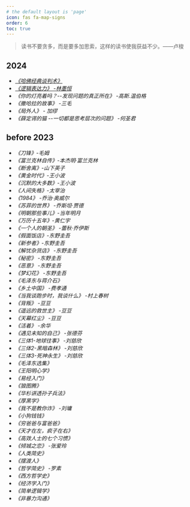 ```yaml
---
# the default layout is 'page'
icon: fas fa-map-signs
order: 6
toc: true
---
```


> 读书不要贪多，而是要多加思索，这样的读书使我获益不少。——卢梭

## 2024

- [*《哈佛经典谈判术》*](https://jasonbourne723.github.io/posts/read-tanpan/)
- [*《逻辑表达力》 -林墨恒*](https://jasonbourne723.github.io/posts/read-logic-expression/)
- *《你的灯亮着吗？--发现问题的真正所在》 -高斯.温伯格*
- *《撒哈拉的故事》 -三毛*
- *《局外人》 - 加缪*
- *《薛定谔的猫 --一切都是思考层次的问题》 -何圣君*
    

## before 2023

- *《刀锋》-毛姆* 
- *《富兰克林自传》-本杰明·富兰克林*
- *《断舍离》-山下英子*
- *《黄金时代》-王小波*
- *《沉默的大多数》-王小波*
- *《人间失格》-太宰治*
- *《1984》 -乔治·奥威尔*
- *《苏菲的世界》 -乔斯坦·贾德*
- *《明朝那些事儿》-当年明月*
- *《万历十五年》-黄仁宇*
- *《一个人的朝圣》 -蕾秋·乔伊斯*
- *《假面饭店》-东野圭吾*
- *《新参者》-东野圭吾*
- *《解忧杂货店》 -东野圭吾* 
- *《秘密》 -东野圭吾*
- *《恶意》 -东野圭吾*
- *《梦幻花》 -东野圭吾*
- *《毛泽东与蒋介石》*
- *《乡土中国》 -费孝通*
- *《当我谈跑步时，我谈什么》 -村上春树*
- *《背叛》 -豆豆*
- *《遥远的救世主》 -豆豆*
- *《天幕红尘》 -豆豆*
- *《活着》 -余华*
- *《遇见未知的自己》 -张德芬*
- *《三体1-地球往事》 -刘慈欣*
- *《三体2-黑暗森林》 -刘慈欣*
- *《三体3-死神永生》 -刘慈欣*
- *《毛泽东选集》*
- *《王阳明心学》*
- *《易经入门》*
- *《狼图腾》*
- *《华杉讲透孙子兵法》*
- *《厚黑学》*
- *《我不是教你诈》 -刘墉*
- *《小狗钱钱》*
- *《穷爸爸与富爸爸》*
- *《天才在左，疯子在右》*
- *《高效人士的七个习惯》*
- *《倾城之恋》 -张爱玲*
- *《人类简史》*
- *《摆渡人》*
- *《哲学简史》 -罗素*
- *《西方哲学史》*
- *《经济学入门》*
- *《简单逻辑学》*
- *《非暴力沟通》*


